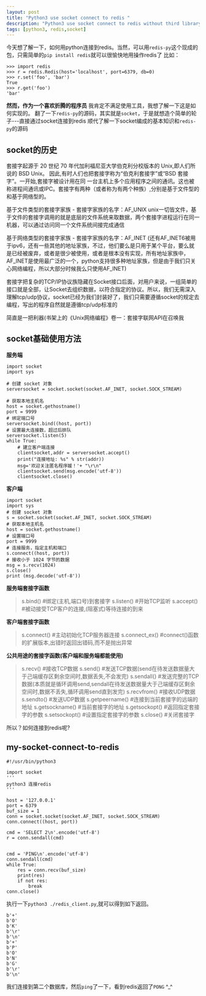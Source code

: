 ```yaml
---
layout: post
title: "Python3 use socket connect to redis "
description: "Python3 use socket connect to redis without third library "
tags: [python3, redis,socket]
---
```


今天想了解一下，如何用python连接到redis。当然，可以用`redis-py`这个现成的包，只需简单的`pip install redis`就可以很愉快地用操作redis了
比如：
```
>>> import redis
>>> r = redis.Redis(host='localhost', port=6379, db=0)
>>> r.set('foo', 'bar')
True
>>> r.get('foo')
'bar'
```

**然而，作为一个喜欢折腾的程序员** 我肯定不满足使用工具，我想了解一下这是如何实现的。
翻了一下`redis-py`的源码，其实就是`socket`，于是就想造个简单的轮子---直接通过socket连接到redis
顺代了解一下socket编成的基本知识和`redis-py`的源码


## socket的历史

套接字起源于 20 世纪 70 年代加利福尼亚大学伯克利分校版本的 Unix,即人们所说的 BSD Unix。 因此,有时人们也把套接字称为“伯克利套接字”或“BSD 套接字”。一开始,套接字被设计用在同 一台主机上多个应用程序之间的通讯。这也被称进程间通讯或IPC。套接字有两种（或者称为有两个种族）,分别是基于文件型的和基于网络型的。 

基于文件类型的套接字家族
    - 套接字家族的名字：AF_UNIX
    unix一切皆文件，基于文件的套接字调用的就是底层的文件系统来取数据，两个套接字进程运行在同一机器，可以通过访问同一个文件系统间接完成通信

基于网络类型的套接字家族
    - 套接字家族的名字：AF_INET
    (还有AF_INET6被用于ipv6，还有一些其他的地址家族，不过，他们要么是只用于某个平台，要么就是已经被废弃，或者是很少被使用，或者是根本没有实现，所有地址家族中，AF_INET是使用最广泛的一个，python支持很多种地址家族，但是由于我们只关心网络编程，所以大部分时候我么只使用AF_INET)

套接字把复杂的TCP/IP协议族隐藏在Socket接口后面，对用户来说，一组简单的接口就是全部，让Socket去组织数据，以符合指定的协议。所以，我们无需深入理解tcp/udp协议，socket已经为我们封装好了，我们只需要遵循socket的规定去编程，写出的程序自然就是遵循tcp/udp标准的

简直是一把利器(书架上的《Unix网络编程》卷一：套接字联网API在召唤我

## socket基础使用方法

**服务端**

```
import socket
import sys

# 创建 socket 对象
serversocket = socket.socket(socket.AF_INET, socket.SOCK_STREAM) 

# 获取本地主机名
host = socket.gethostname()
port = 9999
# 绑定端口号
serversocket.bind((host, port))
# 设置最大连接数，超过后排队
serversocket.listen(5)
while True:
    # 建立客户端连接
    clientsocket,addr = serversocket.accept()      
    print("连接地址: %s" % str(addr))
    msg='欢迎关注匿名程序媛！'+ "\r\n"
    clientsocket.send(msg.encode('utf-8'))
    clientsocket.close()
```

**客户端**

```
import socket
import sys
# 创建 socket 对象
s = socket.socket(socket.AF_INET, socket.SOCK_STREAM) 
# 获取本地主机名
host = socket.gethostname() 
# 设置端口号
port = 9999
# 连接服务，指定主机和端口
s.connect((host, port))
# 接收小于 1024 字节的数据
msg = s.recv(1024)
s.close()
print (msg.decode('utf-8'))
```

**服务端套接字函数**

> s.bind()    #绑定(主机,端口号)到套接字
> s.listen()  #开始TCP监听
> s.accept()  #被动接受TCP客户的连接,(阻塞式)等待连接的到来
 

**客户端套接字函数** 
> s.connect()     #主动初始化TCP服务器连接
> s.connect_ex()  #connect()函数的扩展版本,出错时返回出错码,而不是抛出异常
 

**公共用途的套接字函数(客户端和服务端都能使用)**
> s.recv()            #接收TCP数据
> s.send()            #发送TCP数据(send在待发送数据量大于己端缓存区剩余空间时,数据丢失,不会发完)
> s.sendall()         #发送完整的TCP数据(本质就是循环调用send,sendall在待发送数据量大于己端缓存区剩余空间时,数据不丢失,循环调用send直到发完)
> s.recvfrom()        #接收UDP数据
> s.sendto()          #发送UDP数据
> s.getpeername()     #连接到当前套接字的远端的地址
> s.getsockname()     #当前套接字的地址
> s.getsockopt()      #返回指定套接字的参数
> s.setsockopt()      #设置指定套接字的参数
> s.close()           #关闭套接字


所以？如何连接到redis呢?

## my-socket-connect-to-redis 

```
#!/usr/bin/python3

import socket
'''
python3 连接redis
'''

host = '127.0.0.1'
port = 6379
buf_size = 1
conn = socket.socket(socket.AF_INET, socket.SOCK_STREAM)
conn.connect((host, port))

cmd = 'SELECT 2\n'.encode('utf-8')
r = conn.sendall(cmd)


cmd = 'PING\n'.encode('utf-8')
conn.sendall(cmd)
while True:
    res = conn.recv(buf_size)
    print(res)
    if not res:
        break
conn.close()
```

执行一下`python3 ./redis_client.py`,就可以得到如下返回。

```
b'+'
b'O'
b'K'
b'\r'
b'\n'
b'+'
b'P'
b'O'
b'N'
b'G'
b'\r'
b'\n'
```

我们连接到第二个数据库，然后`ping`了一下，看到redis返回了`PONG` ^_^



